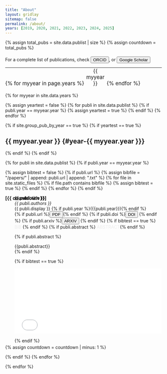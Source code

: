 ```yaml
---
title: "About"
layout: gridlay
sitemap: false
permalink: /about/
years: [2019, 2020, 2021, 2022, 2023, 2024, 2025]
---
```


{% assign total_pubs = site.data.publist | size %}
{% assign countdown = total_pubs %}

<div style="margin-bottom: 20px;"></div>

For a complete list of publications, check
<a href="https://orcid.org/0000-0002-4098-7730"><button class="btn-bib"><i class="ai ai-orcid" aria-hidden="true"></i> ORCID </button></a>, or
<a href="https://scholar.google.com/citations?user=qa0TdZwAAAAJ&hl=pt-BR&oi=ao"><button class="btn-arxiv"><i class="ai ai-google-scholar" aria-hidden="true"></i> Google Scholar </button></a>

---

<!-- {% assign yeartest = true %}
{% for publi in site.data.publist %}
  {% if publi.year %}{% else %}
   {% assign yeartest = false %}
  {% endif %}
{% endfor %} -->

<!-- {% if site.group_pub_by_year == true %}{% else %}
## Journal Papers and Proceedings 
{% endif %} -->


<!-- {% for myyear in page.years %}[{{ myyear }}](#year-{{ myyear }}) {% endfor %} -->


<div style="margin-bottom: -20px;"></div>

<ul style="list-style: none; padding: 0; margin: 0; font-size: 1.2em;">
  {% for myyear in page.years %}
    <li style="display: inline-block; width: 12.5%; padding: 6px 0; text-align: center;">
      <a href="#year-{{ myyear }}" style="text-decoration: none;">{{ myyear }}</a>
    </li>
  {% endfor %}
</ul>


{% for myyear in site.data.years %}

{% assign yeartest = false %}
{% for publi in site.data.publist %}
  {% if publi.year == myyear.year %}
   {% assign yeartest = true %}
  {% endif %}
{% endfor %}

{% if site.group_pub_by_year == true %}
  {% if yeartest == true %}
## {{ myyear.year }} {#year-{{ myyear.year }}}
  {% endif %}
{% endif %}

{% for publi in site.data.publist %}
{% if publi.year == myyear.year %}


{% assign bibtest = false %}
{% if publi.url %}
{% assign bibfile = "/papers/" | append:  publi.url  | append: ".txt" %}
{% for file in site.static_files %}
  {% if file.path contains bibfile %}
   {% assign bibtest = true %}
  {% endif %}
{% endfor %}
{% endif %}

<div class="jumbotron">
<div class="well-sm">
<ul class="flex-container" style="list-style: none; padding-left: 0;">
<!-- <li class="flex-item1">
  {% if publi.image %}
   <img src="{{ site.url }}{{ site.baseurl }}/images/pubpic/{{ publi.image }}" class="img-responsive" width="200%" style="float: left" />
  {% endif %}
</li> -->
<li class="flex-item1" style="position: relative; padding-left: 30px; margin-bottom: -10px;">
<span style="position: absolute; left: 0; top: 0; font-weight:bold; font-size: 1.1em;">[{{ countdown }}]</span>

  <strong> {{ publi.title }}</strong> <br />
  <em>{{ publi.authors }} </em><br />
  {{ publi.display }} {% if publi.year %}({{publi.year}}){% endif %}<br/>
  {% if publi.url %}<a href="{{ site.url }}{{ site.baseurl }}/papers/{{ publi.url }}.pdf" target="_blank"><button class="btn-pdf">PDF</button></a>{% endif %}
  {% if publi.doi %}<a href="http://dx.doi.org/{{ publi.doi }}" target="_blank"><button class="btn-doi">DOI</button></a> {% endif %}
  {% if publi.arxiv %}<a href="https://arxiv.org/abs/{{ publi.arxiv }}" target="_blank"><button class="btn-arxiv">ARXIV</button></a> {% endif %}
  {% if bibtest == true %} <a data-toggle="collapse" href="#{{publi.url}}2" class="btn-bib" style="text-decoration:none; color:#ebebeb; hover:#ebebeb;" role="button" aria-expanded="false" aria-controls="{{publi.url}}2">BIB</a> {% endif %}
  {% if publi.abstract %} <a data-toggle="collapse" href="#{{publi.url}}" class="btn-abstract" style="text-decoration:none; color:#ebebeb; hover:#ebebeb;" role="button" aria-expanded="false" aria-controls="{{publi.url}}">ABSTRACT</a>{% endif %}

{% if publi.abstract %}
<br/>
<div class="collapse" id="{{publi.url}}"><div class="well-abstract">
 {{publi.abstract}}
</div></div>
{% endif %}

{% if bibtest == true %}
<div class="collapse" id="{{publi.url}}2"><div class="well-bib">
<iframe src='{{site.url}}{{site.baseurl}}/papers/{{publi.url}}.txt' scrolling='yes' width="100%" height="210" frameborder='0'></iframe>
</div></div>

{% endif %}


</li>
{% assign countdown = countdown | minus: 1 %}
</ul>

</div>
</div>
{% endif %}
{% endfor %}

{% endfor %}
